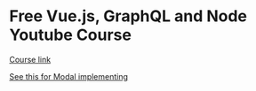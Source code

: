 # Free Vue.js, GraphQL and Node Youtube Course

[Course link](https://www.youtube.com/playlist?list=PLQCmSnNFVYnTiC-pPY0SySbf-ZNGBwnaG)

[See this for Modal implementing](https://dev.to/tefoh/use-bootstrap-5-in-vue-correctly-2k2g)
